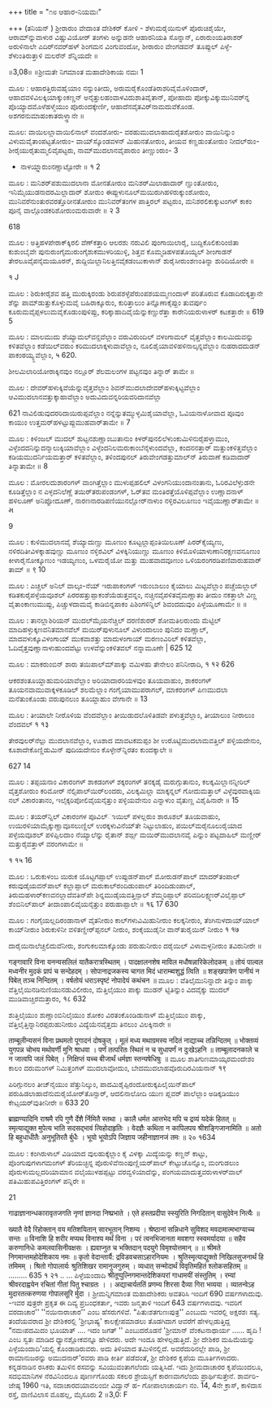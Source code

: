 +++
title = "೧೮ ಆಹಾರ-ನಿಯಮಃ"

+++
(ತನಿಯನ್ ) 
ಶ್ರೀರಾರುಂ ವೇದಾಂತ ದೇಶಿಕರ್ ಕೋಳಿ - ಶೆಳುಮರೈಯಿನುಳ್ ಪೊರುಚಿಶೈಯೇ, ಆರಾಮ್‌ನ್ನುವಾಳುರ ವಿಷ್ಣುವಿಯೋರ್ ತಂಗಳು ಅನ್ನುಡನೇ ಆಹಾರನಿಯತಿ ಸೊನ್ನಾನ್, ಏರಾರುಂಯತಿರಾಶರ್ ಅರುಳಿನಾಲೇ ಎದಿರ್‌ನವರ್‌ಹಳ್ ಶಿಂಗಮನ ವಿಂಗುವಂದೋ, ಶೀರಾರುಂ ವೇಂಗಡವನ್ ತೂಪ್ಪುಲ್ ಪಿಳ್ಳೆ-ಶೆಳುಂತಿರುತ್ತಾಳಿ ಮಲರೆನ್ ಶೆನ್ನಿಯದೇ ॥ 



॥3,08॥ 
॥ಶ್ರೀಮತೇ ನಿಗಮಾಂತ ಮಹಾದೇಶಿಕಾಯ ನಮಃ 1 

ಮೂಲ : ಆಹಾರತ್ತಿರುವಹೈಯಾಂ ನನ್ನುಂತೀದು, 
ಅರುಮರೈಕೊಂಡೆತಿರಾಶರಿವೈಮೊಳಿಂದಾರ್, ಆಹಾದವಳಿವಿಲಕ್ಕಿಯಾಕ್ಕುಂಕಣ್ಣನ್ ಅನೈತ್ತುಲಹಂವಾಳವಿದುಶಾತಿವೈತಾನ್, ಪೋಹಾದು ಪೋಕ್ಕುವಿಕ್ಕುಮುನಿವರ್‌ನ್ನ ಪೊಯ್ಯಾದಮೊಳೆಹಳ್ಮೆಯುಂ ಪೊರುಂದಕ್ಕೇರ್ಣಿ, ಆಹಾದೆನವೈತವಿರ್‌ನಾಮದುವೆಕೊಂಡ. ಅಶಗರನುಮಾಹಂಕಾತರುಳ್ತ್ತಾನೇ ॥ 


ಮೂಲ: ವಾಯಿಲಲ್ಲಾವಾಯಿಲಿನಾಲ್ ವಂದಶೋರು- 
ವರಹುಮುದಲಾಹಾದುರೈತಶೋರುಂ ವಾಯಿನಿನ್ನುಂ ವಿಳುಮವೈತಾಂಪಟ್ಟತೋರುಂ- ವಾಯ್‌ಸ್ಕೊಂಡವಳನ್ ಮಿಹುನತೋರುಂ, ತೀಯವ‌ ಕಣ್ಣಡುಂತೋರುಂ ನೀದಲ್‌ರುಂ- ಶೀರೈಯುರೈತುಮ್ಮಲಿವೈಪಟ್ಟರು, ನಾಮ್‌ಮುದಲಾನವೈಪಾರುಂ ತೀಣ್ಣುಂರುಂ- 
3 
- ನಾಳಯ್ಲ್ಲಾರುಂನಣ್ಣಾಟ್ಟೋರೇ ॥ 
१ 
2 


ಮೂಲ : ಮನಿಶರ್‌ಪಶುಮುದಲಾನಾ‌ ಮೋನತೋರುಂ 
ಮನಿಶರ್‌ಮಿಲಾಹಾದಾರ್‌ ಣ್ಣುಂತೋರುಂ, ಇನಿಮೈಯುಡನಾದರಮಿಲ್ಲಾದಾರ್ ಶೋರುಂ ಈಪ್ಪುಳುನೂಲ್‌ಮಯಿರುಗಿ‌ಹಳಿರುಕ್ಕುಂಶೋರುಂ, ಮುನಿವರೆನುಂತುರವರತ್ತೊರೀನತೋರುಂ ಮುನಿವರ್‌ತಂಗಳ ಪಾತ್ತಿರಲ್ ಪಟ್ಟರುಂ, ಮನಿಶರಲಿಕುಕ್ಕುಟಂಗಳ್ ಕಾಕಂ ಪೂನೈ ವಾಲ್ಗೊಂಡಕರಿಶೋರುಂಮರುವಾರೇ ॥ 
२ 
3 


618 

ಮೂಲ : ಅತ್ತಿಹಳಪೇರಾಕ್‌ಕ್ಕಿರಲಿ ವೆಣ್‌ಕತ್ತಾರಿ ಆಲರಶು ನರುವಿಲಿ ಪುಂಗಾಯಿಲಾರೈ, ಬುದ್ದಿಕೊಲಿಕುರಿಂಜಿತಾ ಕುಶುಂಬೈವೇ ಪುನುರುಂಗೈಮುರುಂಗೈಶುಕಮುಳರಿಯುಳ್ಳಿ, ಶಿತ್ತವ ಕೊಮ್ಮಡಿಹಳಪತೊಯ್ಯಲ್ ಶೀಂಗಾಡನ್ ತೇರಲೂವೈಪನೈಮಯೂರನ್, ಶುದ್ದಿಯಿಲ್ಲಾನಿಲತ್ತಿನವೈಕಡಂಬುಕಾಳಾನ್ ಶುರೈಸೀರುಂಶಣಂತಿನ್ನಾ‌ ಶುರಿದಿಯೋರೇ ॥ 


१ 
J 

ಮೂಲ : ಶಿರುಕೀರೈಶವ ಹತ್ತಿ ಮುರುಕ್ಕಿರಂಡು 
ಶಿರುಪಶಳ್ಳೆಪೆರುಂಪಶಯಮ್ಮಣಂದಾಳ್ ಪರಿತೊರುವ‌ ಕೊಡಾದಿರುಕ್ಕತ್ತಾನೇ ಶೆನ್ನು 
ಪಾಮ್‌ಡುತ್ತುಕೊಳ್ಳುಮವೈ ಬಹಿರಾಕ್ಕೂರುಂ, ಕುರಿತ್ತಾಲುಂ ತಿನ್ನೊಣಾಕೈಪ್ಪುಂ ತುವರ್ಪು೦ ಕೂರುಮವೈಪ್ಪಳಲುಮವೈಕೊಡುಂಪುಳಿಪ್ಪು, ಕರಿಕ್ಕಾಹಾದಿವೈಯೆನ್ನುಕಣ್ಣುರೆತ್ತಾ‌ ಕಾರೇನಿಯರುಳಾಳರ್ ಕಟಕತ್ತಾರೇ ॥ 
619 
5 


ಮೂಲ : ಮಾಲಮುದು ಶೆಯ್ಯಾಮಲ್‌ವನ್ದವೆಲ್ಲಾಂ 
ವರುವಿರುಂದಿಲ್ ವಳಂಗಾಮಲ್ ವೈತ್ತವೆಲ್ಲಾಂ ಕಾಲಮಿದುವನ್ನು ಕಳಿತವೆಲ್ಲಾಂ 
ಕಡೆಯಿಲ್‌ವರುಂ ಕರಿಮುದಲಾಕ್ಕಳುವಾವೆಲ್ಲಾಂ, 
ನೂಲಿಶೈಯಾವಳಿಹಳಿನಾಲ್ಕನ್ನವೆಲ್ಲಾಂ 
ನುಹರಾದದುಡನ್ ಪಾಕಂಠಯ್ಯ್ದವೆಲ್ಲಾಂ, 
५ 
620. 

ಶೀಲಮಿಲಾರಿಯೋರಾಕ್ಕಿನವುಂ ನಲ್ಲೂರ್ ಶೆಲಮಲಂಗಳ ಪಟ್ಟನವುಂ ತಿನ್ನಾರ್ ತಾಮೇ ॥ 




ಮೂಲ : ದೇವರ್‌ಹಳುಕ್ಕಿವೆಯೆನ್ನುವೈತ್ತವೆಲ್ಲಾಂ 
ಶಿವನ್‌ಮುದಲಾದೇವರ್‌ಹಳುಕ್ಕಿಟ್ಟವೆಲ್ಲಾಂ 
ಆವಿಮುದಲಾನವತ್ತುಕ್ಕಾಹಾವೆಲ್ಲಾಂ 
ಅದುವಿದುವನ್ನರಿಯವರಿದಾನವೆಲ್ಲಾ 

621 
ನಾವಿಲಿಡುವುದರರಿದಾಯಿರುಪ್ಪವೆಲ್ಲಾಂ ನನ್ನೆನ್ನುತಮ್ಮುಳ್ಳಮಿಶೈಯಾವೆಲ್ಲಾ, 
ಓವಿಯನಾಳೋವಾದ ಪೂವುಂ ಕಾಯುಂ ಉತ್ತಮರ್‌ಹಳಟ್ಟುಪ್ಪುಮುಹವಾರ್‌ತಾಮೇ ॥ 
7 

ಮೂಲ : ಕಿಳಿಂಜಲ್ ಮುದಲ್ ಶುಟ್ಟನಶುಣ್ಣಾಂಬುತಾನುಂ ಕಿಳರ್‌ಪುನಲಿಲೆಳುಂಕುಮಿಳಿನುರೈಹಳ್ತಾಮುಂ, ವಿಳ್ಳೆಂದದನಿನ್ನುದನ್ಮಾಲುಕ್ಕಿಯಾವೆಲ್ಲಾಂ ವಿಳ್ಳೆಂದನಿಲಮರುಕಾಂಬೆನೈಳುಂದವೆಲ್ಲಾ, ಕಂದನನತ್ತಾರ್ ಮತ್ತುಂಕಳಿತ್ತವೆಲ್ಲಾಂ ಕಡಿಯಮುದರ್ನಿಯಮತ್ತಾರ್‌ ಕಳಿತವೆಲ್ಲಾಂ, ತಳಿಂದಪುನಲ್ ತಿರುವೇಂಗಡತ್ತುಮಾಲ್‌ನ್ ತಿರುವಾಣೆ ಕಡಿವಾದಾರ್ ತಿನ್ನಾ‌ತಾಮೇ ॥ 
8 

ಮೂಲ : ಮೋರಲದುಶಾರಂಗಳ್ ವಾಂಗಿತ್ತೆಲ್ಲಾಂ 
ಮುಳುಪ್ಪಹಲಿಲ್ ವಿಳಂಗನಿಯುಂದಾನಂತಾನು, ಓರಿರವಿಲೆಳ್ಳುಡನೇ ಕೂಡಿತ್ತೆಲ್ಲಾಂ 
ನ 
ಎಳ್ಳದನಿಲೆಣ್ಣೆ ತಯಿರ್‌ತರುಪಂಡಂಗಳ್, ಓರ್‌ತವ ಮಂತಿರತ್ತೆಯೊಳಿಪ್ಪವೆಲ್ಲಾಂ ಉಣ್ಣಾದನಾಳ್‌ ಹಳಿಲೂಣ್ ಅನಿಪ್ಪೋದೂಣ್, ನಾರಣನಾರಡಿಪಣಿಯುನಲ್ಲೋರ್‌ನಾಳುಂ ನಳ್ಳಿರವಿಲೂಣುಂ ಇವೈಯುಣ್ಣಾರ್‌ತಾಮೇ ॥ 
મ 

9 

ಮೂಲ : ಕುಳಿಮುದಲಾನವೈ ಶೆಯ್ಯಾದುಣ್ಣು ಮೂಣುಂ 
ಕೂಟ್ಟಲ್ಲಾಪ್ಪಂತಿಯಿಲೂಣ್ ಪಿರರ್‌ಕೈಯ್ಯಣು, ನಳಿರದಿತೀವಿಳಕ್ಕಾಹವುಣ್ಣು ಮೂಣುಂ ನಳ್ಳಿರವಿಲ್ ವಿಳಕ್ಕಿನಿಯುಣ್ಣು ಮೂಣುಂ ಕಿಳಿಮೊಳಿಯಾಳುಣಾನಿರಕ್ಷಣವನೂಣುಂ ಕೀಳಾರೈನೋಕ್ಕೂಣುಂ ಇಡಯ್ಯಣುಂ, ಒಳಮರೈಯೋ‌ ಮತ್ತು ಮುಹವಾದವೂಣುಂ ಒಳಿಯರಂಗರಡಿಪಣಿವಾರುಹವಾರ್ ತಾಮ್ ॥ 
९ 
10 


ಮೂಲ : ಎಚ್ಚಲ್ ಅನಿಲ್ ವಾಲ್ಕಂ-ನೆಯ್ ಇರುಪಾಕಂಗಳ್ ಇರುಂಬಾಲುಂ ಕೈಯಾಲು ಮಿಟ್ಟವೆಲ್ಲಾಂ ಪಚ್ಚೆಯಲ್ಲಾಲ್ ಕಡಿತಕುರೈಪಳ್ಳೆಯವೂಶಲ್ ಪಿರರಹತ್ತುಪ್ಪಾಕಂಶೆಯೆಡುತ್ತವನ್ನಂ, ನಚ್ಚಿನವೈಪಳಿತವೈಮಣ್ಣಾತಂ ತೀದುಂ ನಕತ್ತಾಲೇ ವಿಣ್ಣ ವೈತಾಂಕಾಣುಮುಪ್ಪು, ಪಿಚ್ಚುಳದಾಮವೈ ಕಾಡಿಬಿನ್ನಪಾಕಂ 
ಪಿಶಿಂಗಳಿನ್ನಿಲ್‌ ಶಿವಂದದುವುಂ ಪಿಳ್ಳೆಯೂಣಾಮೇ ॥ ॥ 


ಮೂಲ : ತಾನಲ್ಲಾಶಿರಿಯನ್ ಮುದಲ್‌ಮೈಯನೆಚ್ಚಿಲ್ 
ದರಣಿಶುರರ್‌ ಶೋಮತಿಲರುಂದು ಮೆಟ್ಟಿಲ್ ಮಾದಿಹಳ್ಳುಕ್ಕಣವನಿತಮಾನವೆಲ್ 
ಮಯಿರ್‌ಪುಳುನೂಲ್ ವಿಳುಂದಾಲುಂ ಪುನಿದಂ ಮಣ್ಣಾಲ್, ಮಾದವಳುಕ್ಕೂವಿಳಂಗಾಯ್ ಮುಕವಾಶತ್ತು ಮಾದುಳಂಗಾಯ್ ಮರಣಂವಿರಿಲ್ ಕಳಿತವೆಲ್ಲಾ, ಓದಿವೈತ್ತವುಣ್ಣಾನಾಳುಹುಂದವೆಟ್ಟು ಉಳವೆನ್ನುಂಕಳಿತವಲ್ ನನ್ನಾಮೂಣೇ | 
625 
12 


ಮೂಲ : ಮಾಕರುಂಬಿನ್ ಶಾರು ತಯಿ‌ಪಾಲ್‌ಮ್‌ಪಾಕ್ಕು 
ವಮಿಳಹು ತೇನೇಲಂ ಪನಿನೀರಾದಿ, 
१ 
१२ 
626 

ಆಕರಶಂತೂಯ್ದಾಹುಮರಿಯಾವೆಲ್ಲಾಂ ಅರಿಯಾದಾರರಿಯಳವುಂ ತೂಯವಾಹುಂ, ಶಾಕರಂಗಳ್ ತೂಯನವಾಮುವಾಕ್ಕಳಕೂಡಿಲ್ ಶಲಮೆಲ್ಲಾಂ ಗಂಗೈಯಾಮುಪರಾಗಲ್, ಮಾಕರಂಗಳ್ ಪಿಣಮುದಲಾ ಮನೆತುಂಕೊಂಡು ವರುಪುನಲುಂ ತೂಯ್ದಾಹುಂ ವೇಗಾನೇ ॥ 
13 

ಮೂಲ : ತೀಯಾಲೇ ನೀರೊಳಿಯ ವೆಂದವೆಲ್ಲಾಂ 
ತೀಯಿಡುದಲೊಳಿತಿಡವೇ ಪಳುತ್ತವೆಲ್ಲಾಂ, ತೀಯಾಲುಂ ನೀರಾಲುಂ ವೆಂದವಲ್ 
१ 
१३ 

ತೇರವುಲರ್‌ನೆಲ್ಲು ಮುದಲಾನವೆಲ್ಲಾಂ, ಊಶಾದ ಮಾವಟಕಮಪ್ಪಂ ಶೀ 
ಉರೊಟ್ಟಿಮುದಲಾಮವತ್ತಿಲ್ ಪಳ್ಳಿಯದೇನುಂ, ಕೂಶಾದೇಕೊಣ್ಣಿಡುಮಿನ್ ಪುದಿಯದೇನುಂ ಕೊಳ್ಳೇನ್‌ನ್ನಿರತಂ ಕುಂದಕ್ಕಾಲೇ ॥ 

627 
14 

ಮೂಲ : ತಪ್ಪಯನಾಂ ವಿಕಾರಂಗಳ್ ಶಾಕಡಂಗಳ್ 
ಶಕ್ಕರಂಗಳ್ ತನಕ್ಕಡೈ ಮರುಗ್ಗುತಾನುಂ, ಕಲಕ್ಕಮಿಲ್ಲಾನನ್ನೀರಿಲ್ ವೈತ್ತಶೋರುಂ 
ಕರಿಮೋರ್ ನೆಲ್ಸಿಪಾಲ್‌ಯಿರ್‌ಲಂದರು, 
ವಿಲಕ್ಕಮಿಲ್ಲಾ ಮಾಕ್ಕನ್ನಲ್ ಗೋದುಮತ್ತಾಲ್ ವಿಳ್ಳೆವುರವಾಕ್ಕಿಯ ನಲ್‌ ವಿಕಾರಂತಾನಂ, ಇಲೈಕ್ಕರಿಪೋಲಿವೈಯನೈತ್ತುಂ ಪಳ್ಳಿಯವೇನುಂ ಎನ್ನಾಳುಂ ವೈತುಣ್ಣ ವಿಶೈಹಿನಾರೇ ॥ 
15 

ಮೂಲ : ತಯರ್‌ನ್ನಿಲ್ ವಿಕಾರಂಗಳ ಪೂವಿಲ್‌ಾಯಿಲ್ 
ಪಳಲ್ಲರುಂ ಶಾರೂಶಲ್ ತೂಯವಾಹುಂ, ಉಯಿರಳಿಯಾಮೈಕ್ಕುಣ್ಣಾವೂಸಲುಣ್ಣಿಲ್ ಉರಕ್ಕಳುವಿನೆಯ್‌ತೇ ನಿಟ್ಟುಲಾಹುಂ, ಪಯಿಲ್‌ಮರೈನೂಲುರೈಯಾದ ಪಳ್ಳೆಯವೂಶಲ್ ಪಳಿಪ್ಪಿಲದಾಂ ನೆಯ್ಯಾಲೆನ್ನು ರೈತಾನ್ ಶರ್ಙ್ಗ ಮಯಿರ್‌ಮುದಲಾನವೈ ಪಿನ್ನುಂ ಪಟ್ಟದಾಹಿಲ್ ಮಣ್ಣೀರ್ ಮತ್ತುರೈವತ್ತಾಳ್ ವರಂಗಳಾಮೇ ॥ 

१ 
१५ 
16 

ಮೂಲ : ಒರುಕುಳಂಬ ಯಿರುಕ ಯೊಟ್ಟಗಪ್ಪಾಲ್ 
ಉಪ್ಪುಡನ್‌ಪಾಲ್ ಮೋರುಡನ್‌ಪಾಲ್ ಮಾದರ್‌ತಂಪಾಲ್ ಕರುವುಡೈಯವನ್‌ಪಾಲ್ ಕಲ್ಲಾಪ್ಪಾಲ್ ಮರುಕಾಲ್‌ರಂದಿಡುಂಪಾಲ್ ತಿರಿಂದಿಡುಂಪಾಲ್, ತಿರುಮಹಳಾರ್‌ಕಣವನಲ್ಲಾದೆವತಿನ್‌ಪೇ‌ ಶಿನ್ನಮುಡೈಯವತ್ತಿನ್ಪಾಲ್ ಶೆಮ್ಮರಿಪ್ಪಾಲ್ ಪರಿವದಿಲಕ್ಷ್ಮಣರ್‌ವಿಲೈಪ್ಪಾಲ್ ಶೆಂಬಿನಿಲ್‌ಪಾಲ್‌ ತೀದಾಂಪಾಲಿವೈಯನೈತ್ತುಂ ಪರುಹಾಪ್ಪಾಲೇ ॥ 
१६ 
17 
630 



ಮೂಲ : ಗಂಗೈಯಲ್ಲದಿರಂಡಾನಾಳ್ ವೈತನೀರುಂ 
ಕಾಲ್‌ಗಳುವಿಮಿಹುನೀರುಂ ಕಲಕ್ಕನೀರುಂ, ತೆಂಗಿನುಳದಾಯ್‌ಯಾಲ್ ಕಾಯ್‌ನೀರುಂ ಶಿರುಕುಳಿನೀ‌ ವಳಿತಣ್ಣೀರ್‌ಪ್ಪನಲ್‌ ನೀರುಂ, ಶಂಕೈಯುಡೈನೀ‌ ವಾನ್‌ತುರೈಯಿನ್ ನೀರುಂ 
१ 
१७ 

ದಾರೈಯಿನಾಲೆಚ್ಚಲಿದುವೆನೀರು, ಶಂಗುಕಲಮಾಕ್ಕೊಂಡು ಪರುಹುನೀರುಂ 
ದರೈಯಿಲ್‌ ವಿಳಾಮಳ್ಳನೀರುಂ ತವಿರುನೀರೇ ॥ 



गङ्गावारि विना यनन्यसलिलं यातैकरात्रस्थितम् । पादक्षालनशेष माविल मधौषन्नारिकेलोदकम् ॥ तोयं पाल्वल मध्वनीर मुदकं प्रापं च सन्देहदम् । सोपानाद्रजकस्य चागत मिदं धाराम्ब्वशुद्धं त्विति ॥ 
शङ्खपात्रेण पानीयं न पिबेत् तञ्च निन्दितम् । वर्षतोयं धराऽस्पृष्टं नोपादेयं कथंचन ॥ 
ಮೂಲ : ವೆತಿಲೈಮುನಿನ್ನಾದೇ ತಿನ್ನುಂ ಪಾಕ್ಕು 
ವೆತ್ತಿಲೈಯಿನಡಿನುಣಿಯುನಡುವಿಲೀರುಂ, ಮೆತ್ತಿಲೈಯುಂ ಪಾಕ್ಕು ಮುಡನ್ ಟ್ಟಿತಿನ್ನುಂ ವಿದವೈಕ್ಕು ಮುದಲ್ ಮುಡಿವಾಚ್ಚಿರಮತ್ತಾರಂ, 
१८ 
632 

ಶುತ್ತಿಲೈಯುಂ ಶುಣ್ಣಾಂಬಿನಿಲೈಯುಂ ಶೋಕಂ ವಿರತಂಕೊಂಡಿಡುನಾಳ್ ಮೆತ್ತಿಲೈಯುಂ ಪಾಕ್ಕು, ವೆತ್ತಿಲೈತ್ತಿನ್ನಾನಿರಪ್ಪರುಹುನೀರುಂ 
ವಿದ್ಯೆಯೆನವೈತ್ತದು ತಿನಲುಂ ವಿಲಕ್ಕಿನಾರೇ ॥ 


ताम्बूलीन्यसनं विना प्रथमतो पूगादनं दोषकुत् । 
मूलं मध्य मथाग्रमस्य नदितं नाद्याच्च तन्निन्दितम् ॥ भोक्तव्यं युगपन्न चोभय मथोवर्णी मुनि श्राधवा । पर्णं तत्परितः स्थितं न च सुधापर्णं न दुःखेऽहनि ॥ ताम्बूलादनकाले च न जात्वपि जलं पिबेत् । निक्षिप्तं यच्च बीजार्थं धर्मज्ञा स्तन्यषेधिषुः ॥ 
ಮೂಲ ಶಾತಿಗುಣಮಾಯ್ಕರಮಂದೇಶಂ ಕಾಲಂ 
ದರುಮಂಗಳ್ ನಿಮಿತ್ತಂಗಳ್ ಮುದಲಾವೋದುಂ, ಬೇದಮುದಲಾಹವೊರುದಿರವಿಯನಾನ್ 
१९ 

ಪಿರಿಗ್ಗುನಲಂ ತೀಜ್‌ನೈಯುಂ ಪೆತ್ತುನಿಲ್ಕುಂ, ಪಾದಮಿಶೈಪ್ಪಿರಂದೋರುಕ್ಕಪಿಲೈಯಿನ್‌ಪಾಲ್‌ ಪರುಹಿಡಲಾಹಾದೆನುಮರೈಯೋರ್‌ತೊನ್ಸಾರ್, ಆದಲಿನಾಲೋದಿ ಯುಣ‌ ಪ್ಲವರ್ ಪಾಲೆಲ್ಲಾಂ ಅಡಿಕ್ಕಡಿಯುಂ ಕೇಟ್ಸಯರ್‌ವುತೀನೀರೇ ॥ 
633 
20 

ब्राह्मण्यादिनि राश्रमै रपि गुणै र्देशै र्निमितै स्तथा । कालै धर्मत आत्तभेद मपि च द्रव्यं यदेकं हितत् ॥ स्मृत्याद्युक्त मुपेत्य भाति सदसद्भावं त्विहोदाहृतिः । वेदज्ञैः कथिता न कापिलपय श्रीशङ्गिजानामिति ॥ अतो हि बहुधाधीतैः अनुभूतिरतै र्बुधैः । भूयो भूयोऽपि जिज्ञाय जहीनाज्ञानजं तमः ॥ 
२० 
१634 

ಮೂಲ : ಕಂಗಿರುಳಾಲ್ ವಿಡಿಯಾದ ವುಲಹುಕ್ಕೆಲ್ಲಾಂ 
ಕೈ ವಿಳಕ್ಕಾ ಮಿದ್ಯೆಯನ್ನು ಕಣ್ಣನ್ ಕಾಟ್ಟು, ಪೊಂಗುಪುಗಳಾಗಮಂಗಳ್ ತೆರಿಯಚ್ಛಿನ್ನ ಪೊರುಳಿವೆನಾಂಪುಣ್ಣಿಯರ್‌ಪಾಲ್ ಕೇಟ್ಟುಚೊನ್ನೊಂ, ಮಂಗುಡಲುಂ ಪೊರುಳುಮಲ್ಲದರಿಯಾಮಾನ‌ ವಲೈಯುಳಹಪ್ಪಟ್ಟು ವರವ್ವಳಿಯಾದೆನ್ನು, ಪಂಗಯಮಾದುತ್ತವರುಳಾಳರ್‌ವಾಲ್ ಪತಿಮಿಹುಪವಿತ್ತಿರಂಗಳ್ ಪನ್ನಿರೇ ॥ 


21 


गाढाज्ञानान्धकारावृतजगति नृणां ज्ञानदा निष्प्रभाते । एते हस्तप्रदीपा स्स्युरिति निगदितान् वासुदेवेन नित्यैः ॥ 

ख्यातै वेदै रिहोक्तान् वय मतिशयितान् सारभूतान् निशम्य । श्रेष्ठानां सन्निधाने सुविशद मवदामात्मभाग्याच्च सन्तः ॥ विनाशि हि शरीर मप्यथ विनाश्य मर्थं विना । परं त्वनभिजानता मवशगा स्स्वमर्यादया ॥ सहैव करुणानिधेः कमलवासिनीवक्षसः । ह्यवाप्नुत च भक्तिदान् पदयुगे विमृश्योत्तमान् ॥ 
॥ श्रीमते निगमान्तमहोदेशिकाय नमः ॥ कृतो वेदान्तार्यै: द्रविडवचसाऽहारनियमः । श्रुतिस्मृत्याद्युक्तो निखिलसुजनार्थं हि तमिमम् । श्रितो गोपालार्यः श्रुतिशिखर रामानुजगुरुम् । व्यधात् सन्मोदार्थं विवृतिमहितं श्लोकसहितम् ॥ 
......... 
635 
१ 
२१ 
.. 
... 
ಪಿಳ್ಳೆಯಂದಾದಿ 
श्रीतूप्पुल्निगमान्तदेशिकपरां गाधामयीं संस्तुतिम् । रम्यां श्रीवरदाह्वयेन रचितां गीतां पितु श्चाग्रतः । । अद्याचार्यततिं प्रणम्य शिरसा दैव्या गिरा भव्यया । 
व्यातन्वेऽह मुदारतत्करुणया गोपालसूरि र्मुदा । 
ಶ್ರೀಮನ್ನಿಗಮಾಂತ ಮಹಾದೇಶಿಕರು ಅವತರಿಸಿ ಇಂದಿಗೆ 690 ವರ್ಷಗಳಾದುವು. -ಇವರ ಪುತ್ರರೇ ಪ್ರಕೃತ ಈ ದಿವ್ಯ ಪ್ರಬಂಧಕರ್ತಾ, ಇವರು ಜನ್ಮತಾಳಿ ಇಂದಿಗೆ 643 ವರ್ಷಗಳಾದವು. ಇವರಿಗೆ ವರದಾಚಾರ'' ''ನಯಿನಾರಾಚಾರ'' ಎಂಬ ಹೆಸರುಗಳಿವೆ. “ಪಿತುಃಶತಗುಣಃಪುತ್ರ'' ಎಂಬುದು ಇವರಲ್ಲಿ ಅಕ್ಷರಶಃ ಸತ್ಯ. ತಂದೆಯವರಾದ ಶ್ರೀ ದೇಶಿಕರಲ್ಲಿ 'ಶ್ರೀಭಾಷ್ಯ' ಕಾಲಕ್ಷೇಪಮಾಡಲು ತೊಡಗಿದಾಗ ಆವರೆಗೆ ಹೇಳಲ್ಪಡುತ್ತಿದ್ದ “ನಮಃಪದಮಿದಂ ಭೂಯಾತ್ .... ಇದಂ ಜಗತ್ '' ಎಂಬುದರೊಡನೆ 'ಶ್ರೀಮಾನ್ ವೆಂಕಟನಾಥಾರ್ಯ ...... ಹೃದಿ ! ಎಂಬ ಸ್ವತಃ ಮಾಡಿದ ಧ್ಯಾನಶ್ಲೋಕವನ್ನೂ ಹೇಳಿದರು. ಅದೇ ಇಂದೂ ಹೇಳಲ್ಪಡುತ್ತಿದೆ. ಶ್ರೀ ದೇಶಿಕರ ಮಹಿಮೆಯನ್ನು ಪಿಳ್ಳೆಯಂದಾದಿ'ಯಲ್ಲಿ ಕೊಂಡಾಡಿರುವರು. ಅದು ತಿಳಿಯಾದ ತಮಿಳಿನಲ್ಲಿದೆ. ಅವರೆದುರಿನಲ್ಲೇ ಪಾಡಿ, ಶ್ರೀ ರಾಮಾನುಜರನ್ನು ಅಮುದನಾರ್'ರವರು ಪಾಡಿ ಕೀರ್ತಿ ಪಡೆದಂತೆ, ಶ್ರೀ ದೇಶಿಕರ ಕೃಪೆಯ ಮೂರ್ತಿಗಳಾದರು. 
ಕನ್ನಡನಾಡಿನ ರಸಿಕರು ತಮಿಳಿನ ರಸವನ್ನು ಸವಿಯುವಂತಾಗಲೆಂದು ಯತ್ನಿಸಿದೆ. ಇದು ಶ್ರೀಮದಾಚಾರರ ಕೃಪೆಯಿಂದಲೂ, ಸದಭಿಮಾನಿಗಳ ನೆರವಿನಿಂದಲೂ ಪೂರ್ಣಗೊಂಡು ಸಕಲರ ಶ್ರೇಯಸ್ಸಿಗೆ ಕಾರಣವಾಗಲೆಂದು ಪ್ರಾರ್ಥಿಸುತ್ತೇನೆ. 
ಶಾರ್ವರಿ-ಜೇಷ್ಠ 
1960 
ಇತಿ, ಸದಾಚಾರದಯಾವಲಂಬೀ 
ವಿದ್ವಾನ್ ಹ- ಗೋಪಾಲಾಚಾರ್ಯಃ ನಂ. 14, 4ನೇ ಕ್ರಾಸ್, ಕಾಳಿದಾಸ ರಸ್ತೆ, ವಾಣಿವಿಲಾಸ ಮೊಹಲ್ಲ, ಮೈಸೂರು 
2 
॥3,0: F 
